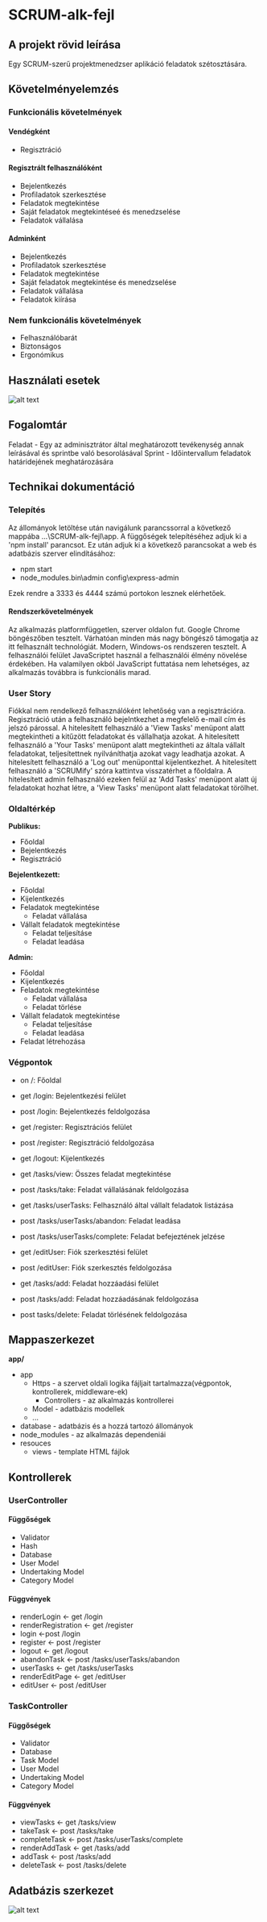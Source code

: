 # SCRUM-alk-fejl

## A projekt rövid leírása
Egy SCRUM-szerű projektmenedzser aplikáció feladatok szétosztására.

## Követelményelemzés 

### Funkcionális követelmények 
#### Vendégként 

* Regisztráció

#### Regisztrált felhasználóként

* Bejelentkezés
* Profiladatok szerkesztése
* Feladatok megtekintése
* Saját feladatok megtekintéseé és menedzselése
* Feladatok vállalása

#### Adminként

* Bejelentkezés
* Profiladatok szerkesztése
* Feladatok megtekintése
* Saját feladatok megtekintése és menedzselése
* Feladatok vállalása
* Feladatok kiírása

### Nem funkcionális követelmények 

* Felhasználóbarát
* Biztonságos
* Ergonómikus

## Használati esetek 

![alt text](https://github.com/Luminted/SCRUM-alk-fejl/blob/master/Dokumentacio/ScrumUseCase.png "Használati esetek")


## Fogalomtár 

Feladat - Egy az adminisztrátor által meghatározott tevékenység annak leírásával és sprintbe való besorolásával
Sprint - Időintervallum feladatok határidejének meghatározására

## Technikai dokumentáció

### Telepítés

Az állományok letöltése után navigálunk parancssorral a következő mappába ...\SCRUM-alk-fejl\app. A függőségek telepítéséhez adjuk ki a 'npm install' parancsot. Ez után adjuk ki a következő parancsokat a web és adatbázis szerver elindításához:
* npm start
* node_modules\.bin\admin config\express-admin

Ezek rendre a 3333 és 4444 számú portokon lesznek elérhetőek.

#### Rendszerkövetelmények
Az alkalmazás platformfüggetlen, szerver oldalon fut. Google Chrome böngészőben tesztelt. Várhatóan minden más nagy böngésző támogatja az itt felhasznált technológiát. Modern, Windows-os rendszeren tesztelt.
A felhasználói felület JavaScriptet használ a felhasználói élmény növelése érdekében. Ha valamilyen okból JavaScript futtatása nem lehetséges, az alkalmazás továbbra is funkcionális marad.

### User Story

Fiókkal nem rendelkező felhasználóként lehetőség van a regisztrációra.
Regisztráció után a felhasználó bejelntkezhet a megfelelő e-mail cím és jelszó párossal.
A hitelesített felhasználó a 'View Tasks' menüpont alatt megtekintheti a kitűzött feladatokat és vállalhatja azokat.
A hitelesített felhasználó a 'Your Tasks' menüpont alatt megtekintheti az általa vállalt feladatokat, teljesítettnek nyilváníthatja azokat vagy leadhatja azokat.
A hitelesített felhasználó a 'Log out' menüponttal kijelentkezhet.
A hitelesített felhasználó a 'SCRUMify' szóra kattintva visszatérhet a főoldalra.
A hitelesített admin felhasználó ezeken felül az 'Add Tasks' menüpont alatt új feladatokat hozhat létre, a 'View Tasks' menüpont alatt feladatokat törölhet.

### Oldaltérkép

**Publikus:**
* Főoldal
* Bejelentkezés
* Regisztráció

**Bejelentkezett:**
* Főoldal
* Kijelentkezés
* Feladatok megtekintése
  * Feladat vállalása
* Vállalt feladatok megtekintése
  * Feladat teljesításe
  * Feladat leadása

**Admin:**
* Főoldal
* Kijelentkezés
* Feladatok megtekintése
  * Feladat vállalása
  * Feladat törlése
* Vállalt feladatok megtekintése
  * Feladat teljesításe
  * Feladat leadása
* Feladat létrehozása

### Végpontok

* on /: Főoldal

* get /login: Bejelentkezési felület
* post /login: Bejelentkezés feldolgozása

* get /register: Regisztrációs felület
* post /register: Regisztráció feldolgozása

* get /logout: Kijelentkezés

* get /tasks/view: Összes feladat megtekintése
* post /tasks/take: Feladat vállalásának feldolgozása

* get /tasks/userTasks: Felhasználó által vállalt feladatok listázása
* post /tasks/userTasks/abandon: Feladat leadása
* post /tasks/userTasks/complete: Feladat befejeztének jelzése

* get /editUser: Fiók szerkesztési felület
* post /editUser: Fiók szerkesztés feldolgozása

* get /tasks/add: Feladat hozzáadási felület
* post /tasks/add: Feladat hozzáadásának feldolgozása

* post tasks/delete: Feladat törlésének feldolgozása

## Mappaszerkezet

**app/**
* app
  * Https - a szervet oldali logika fájljait tartalmazza(végpontok, kontrollerek, middleware-ek)
    * Controllers - az alkalmazás kontrollerei
  * Model - adatbázis modellek
  * ...
* database - adatbázis és a hozzá tartozó állományok
* node_modules - az alkalmazás dependeniái
* resouces
  * views - template HTML fájlok
## Kontrollerek

### UserController

#### Függőségek

* Validator
* Hash
* Database 
* User Model
* Undertaking Model
* Category Model


#### Függvények

* renderLogin <- get /login
* renderRegistration <- get /register
* login <-post /login
* register <- post /register
* logout <- get /logout
* abandonTask <- post /tasks/userTasks/abandon
* userTasks <- get /tasks/userTasks
* renderEditPage <- get /editUser
* editUser <- post /editUser

### TaskController

#### Függőségek

* Validator
* Database
* Task Model
* User Model
* Undertaking Model
* Category Model

#### Függvények

* viewTasks <- get /tasks/view
* takeTask <- post /tasks/take
* completeTask <- post /tasks/userTasks/complete
* renderAddTask <- get /tasks/add
* addTask <- post /tasks/add
* deleteTask <- post /tasks/delete

## Adatbázis szerkezet

![alt text](https://github.com/Luminted/SCRUM-alk-fejl/blob/master/Dokumentacio/databaseDiagram.png "Használati esetek")
